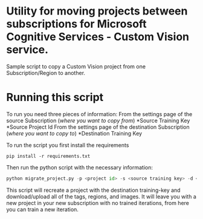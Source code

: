 # Utility for moving projects between subscriptions for Microsoft Cognitive Services - Custom Vision service.
Sample script to copy a Custom Vision project from one Subscription/Region to another.

# Running this script

To run you need three pieces of information:
From the settings page of the source Subscription (_where you want to copy *from*_)
*Source Training Key
*Source Project Id
From the settings page of the destination Subscription (_where you want to copy *to*_)
*Destination Training Key

To run the script you first install the requirements
```
pip install -r requirements.txt
```

Then run the python script with the necessary information:
```Python
python migrate_project.py -p <project id> -s <source training key> -d <destination training key>
```

This script will recreate a project with the destination training-key and download/upload all of the tags, regions, and images. It will leave you with a new project in your new subscription with no trained iterations, from here you can train a new iteration.


